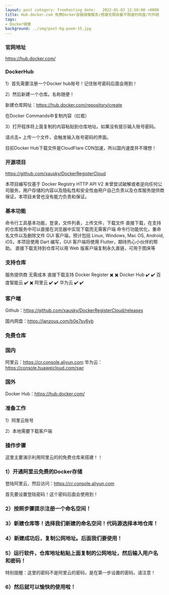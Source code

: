 ```yaml
---
layout: post category: freehosting date:   2022-01-03 12:50:00 +0800
title: Hub.docker.com 免费Docker容器镜像服务/搭建无限容量不限速的网盘/可外链
tags:
- Docker镜像
background: ../img/post-bg-poem-15.jpg
---
```


### 官网地址
https://hub.docker.com/


### DockerHub
1）首先需要注册一个Docker hub账号！记住账号密码后面会用到！

2）然后新建一个仓库。名称随便！

新建仓库网址：https://hub.docker.com/repository/create

在Docker Commands中复制内容（红框）


3）打开程序将上面复制的内容粘贴到仓库地址。如果没有提示输入账号密码。

请点击+ 上传一个文件，会触发输入账号密码的界面。

目前Docker Hub下载文件是CloudFlare CDN加速，所以国内速度并不理想！




### 开源项目
https://github.com/xausky/DockerRegisterCloud

本项目编写仅基于 Docker Registry HTTP API V2 未曾尝试破解或者逆向任何公司服务，用户存储的内容以及隐私性和安全性由用户自己负责以及仓库服务提供商保证，本项目未曾也没有能力负责和保证。
 

### 基本功能
命令行工具基本功能，登录，文件列表，上传文件，下载文件
直接下载，在支持的仓库服务中可以直接在浏览器中实现下载而无需客户端
命令行功能优化，重命名文件以及删除文件
GUI 客户端，预计包括 Linux, Windows, Mac OS, Android, iOS，本项目使用 Dart 编写，GUI 客户端将使用 Flutter，期待热心小伙伴的帮助。
直接下载支持到仓库可以用 Web 版客户端复制永久直链，可用于图床等
 

### 支持仓库
服务提供商	无需成本	直接下载支持
Docker Register	✖️	✖️
Docker Hub	✔️	✔️
百度智能云	✔️	✖️
阿里云	✔️	✔️
华为云	✔️	✔️
 

### 客户端
Github：https://github.com/xausky/DockerRegisterCloud/releases

国内网盘：https://lanzous.com/b0e7sv6yb

 

### 免费仓库
### 国内

阿里云：https://cr.console.aliyun.com
华为云：https://console.huaweicloud.com/swr

### 国外
Docker Hub：https://hub.docker.com/


### 准备工作
1）阿里云账号

2）本地需要下载客户端

### 操作步骤
这里主要演示利用阿里云的的免费仓库来搭建！！

### 1）开通阿里云免费的Docker存储

登陆阿里云，然后访问：https://cr.console.aliyun.com

首先要设置登陆密码！这个密码后面会使用到！

### 2）按照步骤提示注册一个命名空间！


### 3）新建仓库等！选择我们新建的命名空间！代码源选择本地仓库！

### 4）新建成功后，复制公网地址。后面我们要使用！

### 5）运行软件，仓库地址粘贴上面复制的公网地址，然后输入用户名 和密码！

特别提醒：这里的密码不是阿里云的密码，是在第一步设置的密码，请注意！

### 6）然后就可以愉快的使用啦！